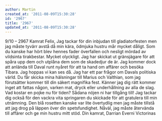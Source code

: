 ```yaml
---
author: Martin
created_at: '2011-08-09T15:30:28'
id: '2967'
title: '2967'
updated_at: '2011-08-09T15:30:28'
---
```

9/10 – 2967 Kamrat Felix, Jag tackar för din inbjudan till gladiatorfesten men jag måste tyvärr avstå då min kära, ödmjuka hustru mår mycket dåligt. Som du kanske har hört blev hennes fader överfallen och nesligt mördad av vildsinta tirakbestar. Mycket olyckligt. Jag har skickat ut gränsjägare för att spåra upp dem och utplåna dem som de skadedjur de är. Jag kommer dock att anlända till Daval runt nyåret för att ta hand om affärer och besöka Tibara. Jag hoppas vi kan ses då. Jag har ett par frågor om Davals politiska värld. Du får skicka mina hälsningar till Marius och Valthian, som jag förutsätter kommer till din säkert magnifika fest. Känner jag dig rätt kommer inget att fattas någon, varken mat, dryck eller underhållning av alla de slag. Vad kostar en pojke nu för tiden? Sådana nöjen ni har tillgång till! Jag tackar dig också för den vackra vita springaren du skickade för att gratulera till min utnämning. Den blå rosetten kanske var lite övertydlig men jag måste tillstå att jag drog på läppen över din spetsfundighet. Nåväl, jag måste återvända till affärer och ge min hustru mitt stöd. Din kamrat, Darrian Everni Victorinas